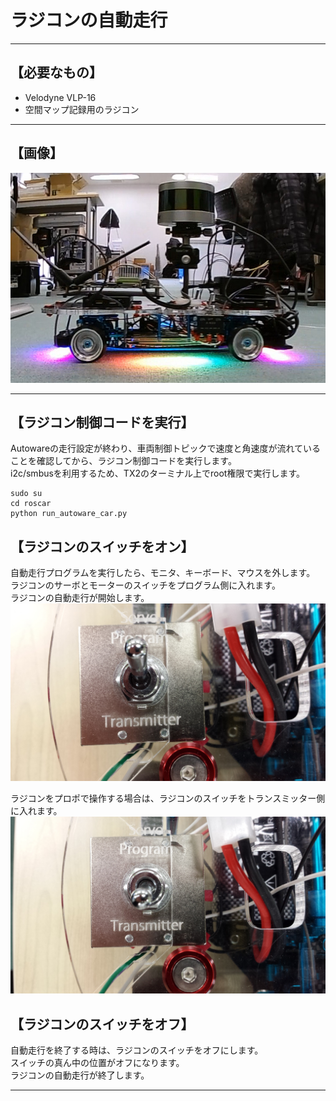 # ラジコンの自動走行
<hr>

## 【必要なもの】
* Velodyne VLP-16<br>
* 空間マップ記録用のラジコン<br>
<hr>

## 【画像】
![](./img/car.jpg)
<hr>

## 【ラジコン制御コードを実行】
Autowareの走行設定が終わり、車両制御トピックで速度と角速度が流れていることを確認してから、ラジコン制御コードを実行します。<br>
i2c/smbusを利用するため、TX2のターミナル上でroot権限で実行します。<br>
```
sudo su
cd roscar
python run_autoware_car.py
```

## 【ラジコンのスイッチをオン】
自動走行プログラムを実行したら、モニタ、キーボード、マウスを外します。<br>
ラジコンのサーボとモーターのスイッチをプログラム側に入れます。<br>
ラジコンの自動走行が開始します。<br>
![](./img/switch1.jpg)

ラジコンをプロポで操作する場合は、ラジコンのスイッチをトランスミッター側に入れます。<br>
![](./img/switch2.jpg)

## 【ラジコンのスイッチをオフ】
自動走行を終了する時は、ラジコンのスイッチをオフにします。<br>
スイッチの真ん中の位置がオフになります。<br>
ラジコンの自動走行が終了します。<br>

<hr>
